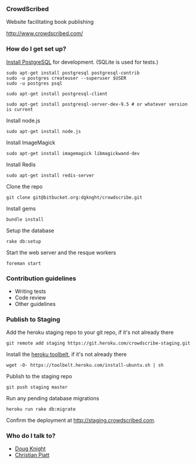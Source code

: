 ### CrowdScribed ###

Website facilitating book publishing

http://www.crowdscribed.com/

### How do I get set up? ###

[Install PostgreSQL](https://help.ubuntu.com/community/PostgreSQL) for development. (SQLite is used for tests.)
```
sudo apt-get install postgresql postgresql-contrib
sudo -u postgres createuser --superuser $USER
sudo -u postgres psql

sudo apt-get install postgresql-client

sudo apt-get install postgresql-server-dev-9.5 # or whatever version is current
```

Install node.js
```
sudo apt-get install node.js
```

Install ImageMagick
```
sudo apt-get install imagemagick libmagickwand-dev
```

Install Redis
```
sudo apt-get install redis-server
```

Clone the repo
```
git clone git@bitbucket.org:dgknght/crowdscribe.git
```

Install gems
```
bundle install
```

Setup the database
```
rake db:setup
```

Start the web server and the resque workers
```
foreman start
```

### Contribution guidelines ###

* Writing tests
* Code review
* Other guidelines

### Publish to Staging

Add the heroku staging repo to your git repo, if it's not already there
```
git remote add staging https://git.heroku.com/crowdscribe-staging.git
```

Install the [heroku toolbelt](https://toolbelt.heroku.com/), if it's not already there
```
wget -O- https://toolbelt.heroku.com/install-ubuntu.sh | sh
```

Publish to the staging repo
```
git push staging master
```

Run any pending database migrations
```
heroku run rake db:migrate
```

Confirm the deployment at http://staging.crowdscribed.com.

### Who do I talk to? ###

* [Doug Knight](mailto:doug.knight@crowdscribed.com)
* [Christian Piatt](mailto:christian.piatt@crowdscribed.com)
